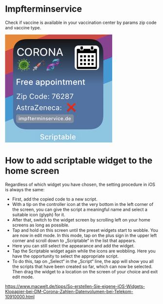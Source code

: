 # Impfterminservice 
Check if vaccine is available in your vaccination center by params zip code and vaccine type.



![Screenshot](vaccine-widget.jpg)

# How to add scriptable widget to the home screen

Regardless of which widget you have chosen, the setting procedure in iOS is always the same:

- First, add the copied code to a new script.
- With a tip on the controller icon at the very bottom in the left corner of the screen, you can give the script a meaningful name and select a suitable icon (glyph) for it.
- After that, switch to the widget screen by scrolling left on your home screens as long as possible.
- Tap and hold on this screen until the preset widgets start to wobble. You are now in edit mode. In this mode, tap on the plus sign in the upper left corner and scroll down to „Scriptable“ in the list that appears.
- Here you can still select the appearance and add the widget.
- Tap the Scriptable widget again while the icons are wobbling. Here you have the opportunity to select the appropriate script.
- To do this, tap on „Select“ in the „Script“ line, the app will show you all the scripts that have been created so far, which can now be selected. Then drag the widget to a location on the screen of your choice and exit edit mode.

https://www.macwelt.de/tipps/So-erstellen-Sie-eigene-iOS-Widgets-Klopapier-bei-DM-Corona-Zahlen-Datenvolumen-bei-Telekom-10910000.html
